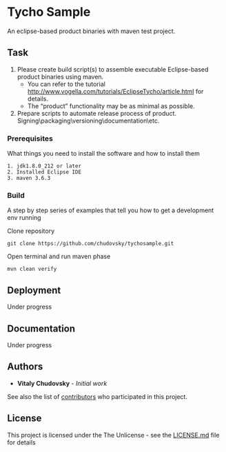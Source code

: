 # Tycho Sample

An eclipse-based product binaries with maven test project.

## Task

1. Please create build script(s) to assemble executable Eclipse-based product binaries using maven.
   * You can refer to the tutorial http://www.vogella.com/tutorials/EclipseTycho/article.html for details.
   * The “product” functionality may be as minimal as possible.
2. Prepare scripts to automate release process of product. Signing\packaging\versioning\documentation\etc.

### Prerequisites

What things you need to install the software and how to install them

```
1. jdk1.8.0_212 or later
2. Installed Eclipse IDE
3. maven 3.6.3
```

### Build

A step by step series of examples that tell you how to get a development env running

Clone repository

```
git clone https://github.com/chudovsky/tychosample.git
```

Open terminal and run maven phase

```
mvn clean verify
```

## Deployment

Under progress

## Documentation

Under progress

## Authors

* **Vitaly Chudovsky** - *Initial work* 

See also the list of [contributors](https://github.com/your/project/contributors) who participated in this project.

## License

This project is licensed under the The Unlicense - see the [LICENSE.md](LICENSE.md) file for details

